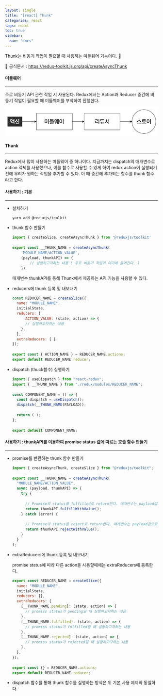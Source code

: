 ```yaml
---
layout: single
title: "[react] Thunk"
categories: react
tags: react
toc: true
sidebar:
  nav: "docs"
---
```


Thunk는 비동기 작업이 필요할 때 사용하는 미들웨어 기능이다. 📕

📌 공식문서 : https://redux-toolkit.js.org/api/createAsyncThunk



#### 미들웨어

---

주로 비동기 API 관련 작업 시 사용된다. Redux에서는 Action과 Reducer 중간에 비동기 작업이 필요할 때 미들웨어를 부착하여 진행한다.

![image-20221012182133609](\images\2022-10-12-Thunk\image-20221012182133609.png)



#### Thunk

---

Redux에서 많이 사용하는 미들웨어 중 하나이다. 지금까지는 dispatch의 매개변수로 action 객체를 사용했으나, 이를 함수로 사용할 수 있게 하여 redux action이 실행되기 전에 우리가 원하는 작업을 추가할 수 있다. 이 때 중간에 추가되는 함수를 thunk 함수라고 한다.



#### 사용하기 : 기본

---

- 설치하기

  ```bash
  yarn add @reduxjs/toolkit
  ```



- thunk 함수 만들기

  ```javascript
  import { createSlice, createAsyncThunk } from '@reduxjs/toolkit'
  
  export const __THUNK_NAME = createAsyncThunk(
      'MODULE_NAME/ACTION_VALUE', 
      (payload, thunkAPI) => {
          // 실행하고자하는 내용 ( 주로 비동기 작업이 여기에 들어간다. )
      })
  ```

  매개변수 thunkAPI를 통해 Thunk에서 제공하는 API 기능을 사용할 수 있다.

  

- reducers에 thunk 등록 및 내보내기

  ```javascript
  const REDUCER_NAME = createSlice({
    name: "MODULE_NAME",
    initialState,
    reducers: { 
        ACTION_VALUE: (state, action) => {
  		// 실행하고자하는 내용
      },
    },
    extraReducers: { }
  });
  
  export const { ACTION_NAME } = REDUCER_NAME.actions;
  export default REDUCER_NAME.reducer;
  ```

  

- dispatch (thuck함수) 실행하기

  ```javascript
  import { useDispatch } from "react-redux";
  import { __THUNK_NAME } from "./redux/modules/REDUCER_NAME";
  
  const COMPONENT_NAME = () => {
  	const dispatch = useDispatch();
  	dispatch(__THUNK_NAME(PAYLOAD));
     
  	return ( );
  };
  
  export default COMPONENT_NAME;
  ```

  

#### 사용하기 : thunkAPI를 이용하여 promise status 값에 따르는 호출 함수 만들기

---

- promise를 반환하는 thunk 함수 만들기

  ```javascript
  import { createAsyncThunk, createSlice } from "@reduxjs/toolkit";
  
  export const __THUNK_NAME = createAsyncThunk(
    "MODULE_NAME/ACTION_VALUE",
    async (payload, thunkAPI) => {
      try {
          
        // Promise의 status를 fulfilled로 return한다. 매개변수는 payload값으로 action에 전달된다.
        return thunkAPI.fulfillWithValue();	
      } catch (error) {
          
        // Promise의 status를 reject로 return한다. 매개변수는 payload값으로 action에 전달된다.
        return thunkAPI.rejectWithValue();
      }
    }
  );
  ```

  

- extraReducers에 thunk 등록 및 내보내기

  promise status에 따라 다른 action을 사용할때에는 extraReducers에 등록한다.

  ```javascript
  export const REDUCER_NAME = createSlice({
    name: "MODULE_NAME",
    initialState,
    reducers: {},
    extraReducers: {
      [__THUNK_NAME.pending]: (state, action) => {
        // promiss status가 pending일 때 실행하고자하는 내용
      },
      [__THUNK_NAME.fulfilled]: (state, action) => {
        // promiss status가 fulfilled일 때 실행하고자하는 내용
      },
      [__THUNK_NAME.rejected]: (state, action) => {
        // promiss status가 rejected일 때 실행하고자하는 내용
      },
    },
  });
  
  export const {} = REDUCER_NAME.actions;
  export default REDUCER_NAME.reducer;
  ```

  

- dispatch 함수를 통해 thunk 함수를 실행하는 방식은 위 기본 사용 예제와 동일하다.

  
